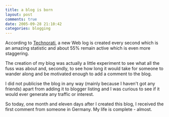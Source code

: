 ```yaml
---
title: a blog is born
layout: post
comments: true
date: 2005-09-28 21:10:42
categories: blogging
---
```

According to
[Technorati](http://www.technorati.com/weblog/2005/08/34.html), a new
Web log is created every second which is an amazing statistic and
about 55% remain active which is even more staggering.

The creation of my blog was actually a little experiment to see what
all the fuss was about and, secondly, to see how long it would take
for someone to wander along and be motivated enough to add a comment
to the blog.

I did not publicise the blog in any way (mainly because I haven't got
any friends) apart from adding it to blogger listing and I was curious
to see if it would ever generate any traffic or interest.

So today, one month and eleven days after I created this blog, I
received the first comment from someone in Germany. My life is
complete - almost.

